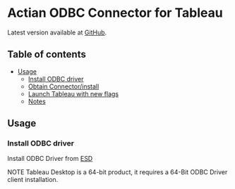 Actian ODBC Connector for Tableau
=================================

Latest version available at [GitHub](https://github.com/clach04/actian_tableau_connector).

Table of contents
-----------------

  * [Usage](#usage)
    + [Install ODBC driver](#install-odbc-driver)
    + [Obtain Connector/install](#obtain-connector-install)
    + [Launch Tableau with new flags](#launch-tableau-with-new-flags)
    + [Notes](#notes)


Usage
-----

### Install ODBC driver

Install ODBC Driver from [ESD](https://esd.actian.com/product/Avalanche/Client_Runtime)

NOTE Tableau Desktop is a 64-bit product, it requires a 64-Bit ODBC Driver client installation.
